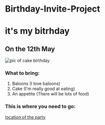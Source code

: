 # Birthday-Invite-Project
<!DOCTYPE html>
<html lang="en">
<head>
    <meta charset="UTF-8">
    <meta name="viewport" content="width=device-width, initial-scale=1.0">
    <title>Birthday invite project</title>
</head>
<body>
<h1>it's my bitrhday</h1>
<h2>On the 12th May</h2>
<img src="https://raw.githubusercontent.com/appbrewery/webdev/main/birthday-cake3.4.jpeg" 
alt=" pic of cake birthday">
<h3>What to bring:</h3>
<ol>
<li>Baloons (I love baloons)</li>
<li>Cake (I'm really good at eating)</li>
<li>An appetite (There will be lots of food)</li>
</ol>
<h3>This is where you need to go:</h3>
<a href="https://www.google.com/maps/@35.7040744,139.5577317,3a,75y,289.6h,87.01t,0.72r/data=!3m6!1e1!3m4!1sgT28ssf0BB2LxZ63JNcL1w!2e0!7i13312!8i6656
">location of the party</a>
</body>
</html>
